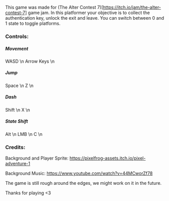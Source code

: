 This game was made for (The Alter Contest 7)[https://itch.io/jam/the-alter-contest-7] game jam.
In this platformer your objective is to collect the authentication key, unlock the exit and leave. You can switch between 0 and 1 state to toggle platforms.



### Controls:

##### Movement

WASD \n
Arrow Keys \n

##### Jump

Space \n
Z \n

##### Dash

Shift \n
X \n

##### State Shift

Alt \n
LMB \n
C \n

### Credits:
Background and Player Sprite: https://pixelfrog-assets.itch.io/pixel-adventure-1

Background Music: https://www.youtube.com/watch?v=44MCworZf78


The game is still rough around the edges, we might work on it in the future. 

Thanks for playing <3
